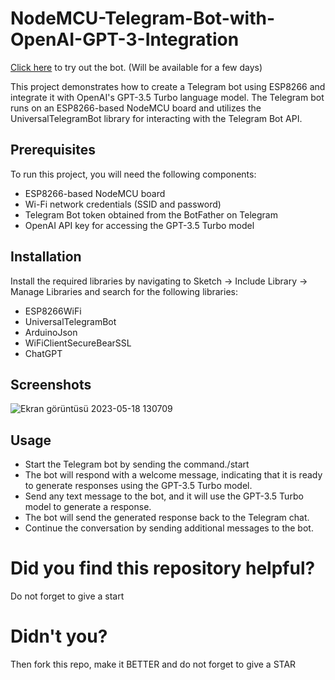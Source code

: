 # NodeMCU-Telegram-Bot-with-OpenAI-GPT-3-Integration

[Click here](https://t.me/nodemcuOzerBot) to try out the bot. (Will be available for a few days)

This project demonstrates how to create a Telegram bot using ESP8266 and integrate it with OpenAI's GPT-3.5 Turbo language model.
The Telegram bot runs on an ESP8266-based NodeMCU board and utilizes the UniversalTelegramBot library for interacting with the Telegram Bot API.

## Prerequisites
To run this project, you will need the following components:
- ESP8266-based NodeMCU board
- Wi-Fi network credentials (SSID and password)
- Telegram Bot token obtained from the BotFather on Telegram
- OpenAI API key for accessing the GPT-3.5 Turbo model

## Installation
Install the required libraries by navigating to Sketch -> Include Library -> Manage Libraries and search for the following libraries:
- ESP8266WiFi
- UniversalTelegramBot
- ArduinoJson
- WiFiClientSecureBearSSL
- ChatGPT

## Screenshots
![Ekran görüntüsü 2023-05-18 130709](https://github.com/ozermehmett/NodeMCU-Telegram-Bot-with-OpenAI-API-Integration/assets/115498182/6438766f-d49a-417e-ac9a-3c8eae77ef24)

## Usage
- Start the Telegram bot by sending the  command./start
- The bot will respond with a welcome message, indicating that it is ready to generate responses using the GPT-3.5 Turbo model.
- Send any text message to the bot, and it will use the GPT-3.5 Turbo model to generate a response.
- The bot will send the generated response back to the Telegram chat.
- Continue the conversation by sending additional messages to the bot.

# Did you find this repository helpful?
Do not forget to give a start

# Didn't you?
Then fork this repo, make it BETTER and do not forget to give a STAR
